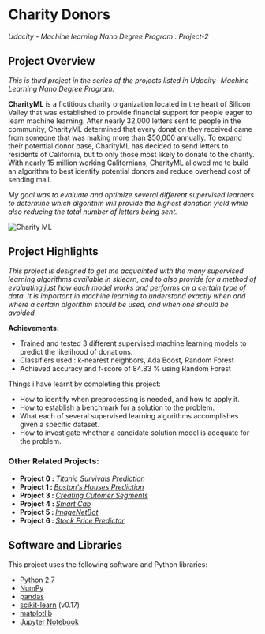 # Charity Donors
*Udacity - Machine learning Nano Degree Program : Project-2*

## Project Overview
*This is third project in the series of the projects listed in Udacity- Machine Learning Nano Degree Program.*

<b>CharityML</b> is a fictitious charity organization located in the heart of Silicon Valley that was established to provide financial support for people eager to learn machine learning. After nearly 32,000 letters sent to people in the community, CharityML determined that every donation they received came from someone that was making more than $50,000 annually. To expand their potential donor base, CharityML has decided to send letters to residents of California, but to only those most likely to donate to the charity. With nearly 15 million working Californians, CharityML allowed me to build an algorithm to best identify potential donors and reduce overhead cost of sending mail. 

*My goal was to evaluate and optimize several different supervised learners to determine which algorithm will provide the highest donation yield while also reducing the total number of letters being sent.*

![Charity ML](https://github.com/Rajat-dhyani/charity_donors/blob/master/RajatDhyani-CharityML.jpg)

## Project Highlights
*This project is designed to get me acquainted with the many supervised learning algorithms available in sklearn, and to also provide for a method of evaluating just how each model works and performs on a certain type of data. It is important in machine learning to understand exactly when and where a certain algorithm should be used, and when one should be avoided.*

**Achievements:**
* Trained and tested 3 different supervised machine learning models to predict the likelihood of donations.
* Classifiers used : k-nearest neighbors,  Ada Boost, Random Forest
* Achieved accuracy and f-score of 84.83 %  using Random Forest

Things i have learnt by completing this project:
* How to identify when preprocessing is needed, and how to apply it.
* How to establish a benchmark for a solution to the problem.
* What each of several supervised learning algorithms accomplishes given a specific dataset.
* How to investigate whether a candidate solution model is adequate for the problem.


### Other Related Projects:
* <strong> Project 0 : </strong> *[Titanic Survivals Prediction](https://github.com/Rajat-dhyani/titanic_survival)*
* <strong> Project 1 : </strong> *[Boston's Houses Prediction](https://github.com/Rajat-dhyani/boston_housing)*
* <strong> Project 3 : </strong> *[Creating Cutomer Segments](https://github.com/Rajat-dhyani/creating_cutomer_segments)*
* <strong> Project 4 : </strong> *[Smart Cab](https://github.com/Rajat-dhyani/smart-cab)*
* <strong> Project 5 : </strong> *[ImageNetBot](https://github.com/Rajat-dhyani/ImageNetBot)*
* <strong> Project 6 : </strong> *[Stock Price Predictor](https://github.com/Rajat-dhyani/Stock-Price-Predictor/)*

## Software and Libraries
This project uses the following software and Python libraries:

* [Python 2.7](https://www.python.org/download/releases/2.7/)
* [NumPy](http://www.numpy.org/)
* [pandas](http://pandas.pydata.org/)
* [scikit-learn](http://scikit-learn.org/0.17/install.html) (v0.17)
* [matplotlib](http://matplotlib.org/)
* [Jupyter Notebook](http://ipython.org/notebook.html)
